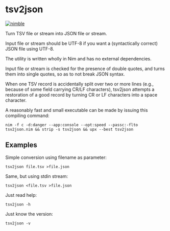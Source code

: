 # tsv2json

[![nimble](https://raw.githubusercontent.com/yglukhov/nimble-tag/master/nimble.png)](https://github.com/yglukhov/nimble-tag)

Turn TSV file or stream into JSON file or stream.

Input file or stream should be UTF-8 if you want a (syntactically correct) JSON file using UTF-8.

The utility is written wholly in Nim and has no external dependencies.

Input file or stream is checked for the presence of double quotes, and turns them into single quotes, so as to not break JSON syntax.

When one TSV record is accidentally split over two or more lines (e.g., because of some field carrying CR/LF characters), tsv2json attempts a restoration of a good record by turning CR or LF characters into a space character.

A reasonably fast and small executable can be made by issuing this compiling command:

```
nim -f c -d:danger --app:console --opt:speed --passc:-flto tsv2json.nim && strip -s tsv2json && upx --best tsv2json
```

## Examples

Simple conversion using filename as parameter:

```
tsv2json file.tsv >file.json
```

Same, but using stdin stream:

```
tsv2json <file.tsv >file.json
```

Just read help:

```
tsv2json -h
```

Just know the version:

```
tsv2json -v
```
